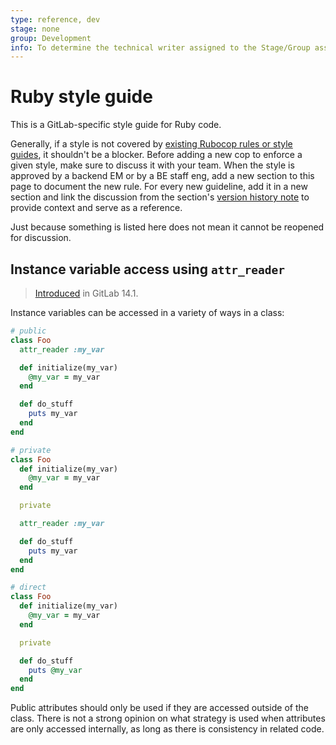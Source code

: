 ```yaml
---
type: reference, dev
stage: none
group: Development
info: To determine the technical writer assigned to the Stage/Group associated with this page, see https://about.gitlab.com/handbook/engineering/ux/technical-writing/#assignments
---
```


# Ruby style guide

This is a GitLab-specific style guide for Ruby code.

Generally, if a style is not covered by [existing Rubocop rules or style guides](../contributing/style_guides.md#ruby-rails-rspec), it shouldn't be a blocker.
Before adding a new cop to enforce a given style, make sure to discuss it with your team.
When the style is approved by a backend EM or by a BE staff eng, add a new section to this page to
document the new rule. For every new guideline, add it in a new section and link the discussion from the section's
[version history note](../documentation/styleguide/index.md#version-text-in-the-version-history)
to provide context and serve as a reference.

Just because something is listed here does not mean it cannot be reopened for discussion.

## Instance variable access using `attr_reader`

> [Introduced](https://gitlab.com/gitlab-org/gitlab/-/merge_requests/52351) in GitLab 14.1.

Instance variables can be accessed in a variety of ways in a class:

```ruby
# public
class Foo
  attr_reader :my_var

  def initialize(my_var)
    @my_var = my_var
  end

  def do_stuff
    puts my_var
  end
end

# private
class Foo
  def initialize(my_var)
    @my_var = my_var
  end

  private

  attr_reader :my_var

  def do_stuff
    puts my_var
  end
end

# direct
class Foo
  def initialize(my_var)
    @my_var = my_var
  end

  private

  def do_stuff
    puts @my_var
  end
end
```

Public attributes should only be used if they are accessed outside of the class.
There is not a strong opinion on what strategy is used when attributes are only
accessed internally, as long as there is consistency in related code.

